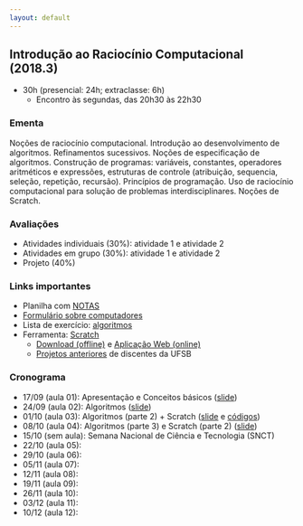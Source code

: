 ```yaml
---
layout: default
---
```


## Introdução ao Raciocínio Computacional (2018.3)
+ 30h (presencial: 24h; extraclasse: 6h)
  + Encontro às segundas, das 20h30 às 22h30

### Ementa
Noções de raciocínio computacional. Introdução ao desenvolvimento de algoritmos. Refinamentos sucessivos. Noções de especificação de algoritmos. Construção de programas: variáveis, constantes, operadores aritméticos e expressões, estruturas de controle (atribuição, sequencia, seleção, repetição, recursão). Princípios de programação. Uso de raciocínio computacional para solução de problemas interdisciplinares. Noções de Scratch.

### Avaliações
+ Atividades individuais (30%): atividade 1 e atividade 2
+ Atividades em grupo (30%): atividade 1 e atividade 2
+ Projeto (40%)

### Links importantes
+ Planilha com [NOTAS](https://drive.google.com/open?id=1Sc0oq9nkk7W4k7kpGM4_W2E8p9cT7pazw2Wu6JicqTE)
+ [Formulário sobre computadores](https://docs.google.com/forms/d/e/1FAIpQLSfyZYCZk9C4wkJaXnXm6IbenNAGOYtYaMpQ0WuclphT4kdc7A/viewform)
+ Lista de exercício: [algoritmos](https://www.dropbox.com/s/j3xloghbag8c7a3/Lista%2001%20-%20algoritmos.pdf?dl=0)
+ Ferramenta: [Scratch](https://scratch.mit.edu/)
  + [Download (offline)](https://scratch.mit.edu/download) e [Aplicação Web (online)](https://scratch.mit.edu/projects/editor/?tip_bar=home)
  + [Projetos anteriores](https://scratch.mit.edu/search/projects?q=ufsb) de discentes da UFSB

### Cronograma
+ 17/09 (aula 01): Apresentação e Conceitos básicos ([slide](https://www.dropbox.com/s/7o1ij6nzjhadet0/_Aula01.pdf?dl=0))
+ 24/09 (aula 02): Algoritmos ([slide](https://www.dropbox.com/s/fpc4tengu7f628x/_Aula02.pdf?dl=0))
+ 01/10 (aula 03): Algoritmos (parte 2) + Scratch ([slide](https://www.dropbox.com/s/t2agclw26usmxec/_Aula03.pdf?dl=0) e [códigos](https://www.dropbox.com/s/rt05r6s3zzr5s2x/aula%2003.rar?dl=0))
+ 08/10 (aula 04): Algoritmos (parte 3) e Scratch (parte 2) ([slide](https://www.dropbox.com/s/lpj4dr2t4g0idpt/_Aula04.pdf?dl=0))
+ 15/10 (sem aula): Semana Nacional de Ciência e Tecnologia (SNCT)
+ 22/10 (aula 05): 
+ 29/10 (aula 06): 
+ 05/11 (aula 07): 
+ 12/11 (aula 08): 
+ 19/11 (aula 09): 
+ 26/11 (aula 10): 
+ 03/12 (aula 11): 
+ 10/12 (aula 12): 
